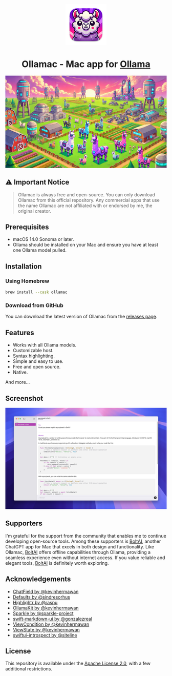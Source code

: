 <div>
  <div align="center">
    <img alt="app icon" src="./Ollamac/Resources/Assets.xcassets/AppIcon.appiconset/AppIcon_256x256.png" width="128px" height="128px">
    <h1>Ollamac - Mac app for <a href="https://github.com/ollama/ollama">Ollama</a></h1>
    <picture>
      <source media="(prefers-color-scheme: dark)" srcset="./assets/banner-night.jpg">
      <img alt="banner" src="./assets/banner.jpg">
    </picture>
  </div>
<div>

## ⚠️ Important Notice

> Ollamac is always free and open-source. You can only download Ollamac from this official repository. Any commercial apps that use the name Ollamac are not affiliated with or endorsed by me, the original creator.

## Prerequisites

- macOS 14.0 Sonoma or later.
- Ollama should be installed on your Mac and ensure you have at least one Ollama model pulled.

## Installation

### Using Homebrew

```bash
brew install --cask ollamac
```

### Download from GitHub

You can download the latest version of Ollamac from the [releases page](https://github.com/kevinhermawan/Ollamac/releases).

## Features

- Works with all Ollama models.
- Customizable host.
- Syntax highlighting.
- Simple and easy to use.
- Free and open source.
- Native.

And more...

## Screenshot

<div align="center">
  <picture>
    <source media="(prefers-color-scheme: dark)" srcset="./assets/screenshot-dark.jpg">
    <img alt="screenshot" src="./assets/screenshot.jpg">
  </picture>
</div>

## Supporters

I'm grateful for the support from the community that enables me to continue developing open-source tools. Among these supporters is [BoltAI](https://boltai.com?ref=ollamac), another ChatGPT app for Mac that excels in both design and functionality. Like Ollamac, [BoltAI](https://boltai.com?ref=ollamac) offers offline capabilities through Ollama, providing a seamless experience even without internet access. If you value reliable and elegant tools, [BoltAI](https://boltai.com?ref=ollamac) is definitely worth exploring.

## Acknowledgements

- [ChatField by @kevinhermawan](https://github.com/kevinhermawan/ChatField)
- [Defaults by @sindresorhus](https://github.com/sindresorhus/Defaults)
- [Highlightr by @raspu](https://github.com/raspu/Highlightr)
- [OllamaKit by @kevinhermawan](https://github.com/kevinhermawan/OllamaKit)
- [Sparkle by @sparkle-project](https://github.com/sparkle-project/Sparkle)
- [swift-markdown-ui by @gonzalezreal](https://github.com/gonzalezreal/swift-markdown-ui)
- [ViewCondition by @kevinhermawan](https://github.com/kevinhermawan/ViewCondition)
- [ViewState by @kevinhermawan](https://github.com/kevinhermawan/ViewState)
- [swiftui-introspect by @siteline](https://github.com/siteline/swiftui-introspect)

## License

This repository is available under the [Apache License 2.0](/LICENSE), with a few additional restrictions.
